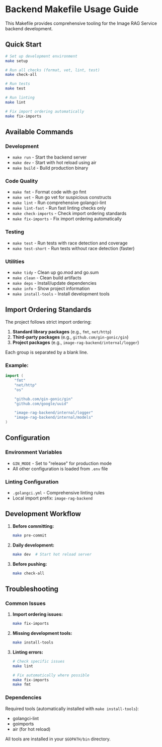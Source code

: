 # Backend Makefile Usage Guide

This Makefile provides comprehensive tooling for the Image RAG Service backend development.

## Quick Start

```bash
# Set up development environment
make setup

# Run all checks (format, vet, lint, test)
make check-all

# Run tests
make test

# Run linting
make lint

# Fix import ordering automatically
make fix-imports
```

## Available Commands

### Development
- `make run` - Start the backend server
- `make dev` - Start with hot reload using air
- `make build` - Build production binary

### Code Quality
- `make fmt` - Format code with go fmt
- `make vet` - Run go vet for suspicious constructs
- `make lint` - Run comprehensive golangci-lint
- `make lint-fast` - Run fast linting checks only
- `make check-imports` - Check import ordering standards
- `make fix-imports` - Fix import ordering automatically

### Testing
- `make test` - Run tests with race detection and coverage
- `make test-short` - Run tests without race detection (faster)

### Utilities
- `make tidy` - Clean up go.mod and go.sum
- `make clean` - Clean build artifacts
- `make deps` - Install/update dependencies
- `make info` - Show project information
- `make install-tools` - Install development tools

## Import Ordering Standards

The project follows strict import ordering:

1. **Standard library packages** (e.g., `fmt`, `net/http`)
2. **Third-party packages** (e.g., `github.com/gin-gonic/gin`)
3. **Project packages** (e.g., `image-rag-backend/internal/logger`)

Each group is separated by a blank line.

### Example:

```go
import (
    "fmt"
    "net/http"
    "os"

    "github.com/gin-gonic/gin"
    "github.com/google/uuid"

    "image-rag-backend/internal/logger"
    "image-rag-backend/internal/models"
)
```

## Configuration

### Environment Variables
- `GIN_MODE` - Set to "release" for production mode
- All other configuration is loaded from `.env` file

### Linting Configuration
- `.golangci.yml` - Comprehensive linting rules
- Local import prefix: `image-rag-backend`

## Development Workflow

1. **Before committing:**
   ```bash
   make pre-commit
   ```

2. **Daily development:**
   ```bash
   make dev  # Start hot reload server
   ```

3. **Before pushing:**
   ```bash
   make check-all
   ```

## Troubleshooting

### Common Issues

1. **Import ordering issues:**
   ```bash
   make fix-imports
   ```

2. **Missing development tools:**
   ```bash
   make install-tools
   ```

3. **Linting errors:**
   ```bash
   # Check specific issues
   make lint
   
   # Fix automatically where possible
   make fix-imports
   make fmt
   ```

### Dependencies

Required tools (automatically installed with `make install-tools`):
- golangci-lint
- goimports
- air (for hot reload)

All tools are installed in your `$GOPATH/bin` directory.